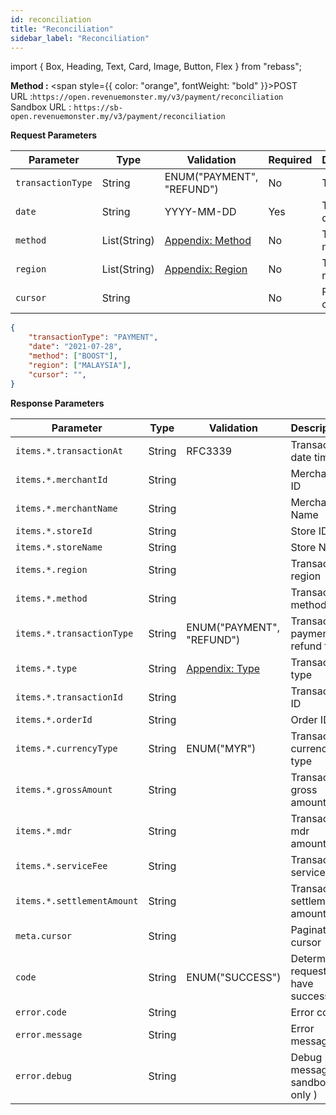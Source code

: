 ```yaml
---
id: reconciliation
title: "Reconciliation"
sidebar_label: "Reconciliation"
---
```


import { Box, Heading, Text, Card, Image, Button, Flex } from "rebass";

**Method :** <span style={{ color: "orange", fontWeight: "bold" }}>POST</span><br/>
URL :`https://open.revenuemonster.my/v3/payment/reconciliation`<br/>
Sandbox URL : `https://sb-open.revenuemonster.my/v3/payment/reconciliation`

**Request Parameters**

| Parameter         | Type         | Validation                                                            | Required | Description        |
| ----------------- | ------------ | --------------------------------------------------------------------- | -------- | ------------------ |
| `transactionType` | String       | ENUM("PAYMENT", "REFUND")                                             | No       | Terminal ID        |
| `date`            | String       | YYYY-MM-DD                                                            | Yes      | Transaction date   |
| `method`          | List(String) | [Appendix: Method](./query-transaction.md#transaction-method--region) | No       | Transaction method |
| `region`          | List(String) | [Appendix: Region](./query-transaction.md#transaction-method--region) | No       | Transaction region |
| `cursor`          | String       |                                                                       | No       | Pagination cursor  |

```json title="Example Request"
{
    "transactionType": "PAYMENT",
    "date": "2021-07-28",
    "method": ["BOOST"],
    "region": ["MALAYSIA"],
    "cursor": "",
}
```

**Response Parameters**

| Parameter                  | Type   | Validation                                                | Description                        |
| -------------------------- | ------ | --------------------------------------------------------- | ---------------------------------- |
| `items.*.transactionAt`    | String | RFC3339                                                   | Transaction date time              |
| `items.*.merchantId`       | String |                                                           | Merchant ID                        |
| `items.*.merchantName`     | String |                                                           | Merchant Name                      |
| `items.*.storeId`          | String |                                                           | Store ID                           |
| `items.*.storeName`        | String |                                                           | Store Name                         |
| `items.*.region`           | String |                                                           | Transaction region                 |
| `items.*.method`           | String |                                                           | Transaction method                 |
| `items.*.transactionType`  | String | ENUM("PAYMENT", "REFUND")                                 | Transaction payment or refund type |
| `items.*.type`             | String | [Appendix: Type](./query-transaction.md#transaction-type) | Transaction type                   |
| `items.*.transactionId`    | String |                                                           | Transaction ID                     |
| `items.*.orderId`          | String |                                                           | Order ID                           |
| `items.*.currencyType`     | String | ENUM("MYR")                                               | Transaction currency type          |
| `items.*.grossAmount`      | String |                                                           | Transaction gross amount           |
| `items.*.mdr`              | String |                                                           | Transaction mdr amount             |
| `items.*.serviceFee`       | String |                                                           | Transaction service fee            |
| `items.*.settlementAmount` | String |                                                           | Transaction settlement amount      |
| `meta.cursor`              | String |                                                           | Pagination cursor                  |
| `code`                     | String | ENUM("SUCCESS")                                           | Determine request have success     |
| `error.code`               | String |                                                           | Error code                         |
| `error.message`            | String |                                                           | Error message                      |
| `error.debug`              | String |                                                           | Debug message ( sandbox only )     |
